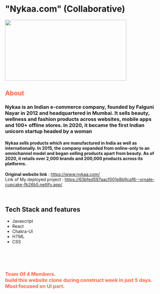 <h1> "Nykaa.com" (Collaborative) </h1>
<img src="https://cdn.iconscout.com/icon/free/png-256/nykaa-3384872-2822953.png" width="400" height="200">

<h2 style="color:Tomato;">About</h2>

<h3 >Nykaa is an Indian e-commerce company, founded by Falguni Nayar in 2012 and headquartered in Mumbai. It sells beauty, wellness and fashion products across websites, mobile apps and 100+ offline stores. In 2020, it became the first Indian unicorn startup headed by a woman</h3>
<h4 >Nykaa sells products which are manufactured in India as well as internationally. In 2015, the company expanded from online-only to an omnichannel model and began selling products apart from beauty. As of 2020, it retails over 2,000 brands and 200,000 products across its platforms.</h4>


**Original website link** :  https://www.nykaa.com/
 <br/>
 Link of My deployed project : https://63bfed597aacf001e8b9caf6--ornate-cupcake-fb26b5.netlify.app/

 <br/>
 
 
## Tech Stack and features

- Javascript
- React
- Chakra-UI
- HTML
- CSS



<br/><br/><br/>

<h3 style="color:Tomato;">
    Team Of 4 Members. <br />
    build this website clone during construct week in just 5 days. 
    Most focused on UI part.
</h3>
<br/> <br/>

